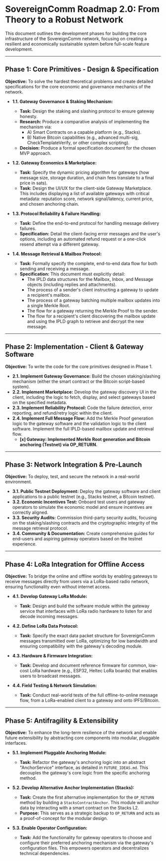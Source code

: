 # SovereignComm Roadmap 2.0: From Theory to a Robust Network

This document outlines the development phases for building the core infrastructure of the SovereignComm network, focusing on creating a resilient and economically sustainable system before full-scale feature development.

---

## Phase 1: Core Primitives - Design & Specification

**Objective:** To solve the hardest theoretical problems and create detailed specifications for the core economic and governance mechanics of the network.

*   **1.1. Gateway Governance & Staking Mechanism:**
    *   **Task:** Design the staking and slashing protocol to ensure gateway honesty.
    *   **Research:** Produce a comparative analysis of implementing the mechanism via:
        *   A) Smart Contracts on a capable platform (e.g., Stacks).
        *   B) Native Bitcoin capabilities (e.g., advanced multi-sig, CheckTemplateVerify, or other complex scripting).
    *   **Decision:** Produce a formal specification document for the chosen MVP approach.

*   **1.2. Gateway Economics & Marketplace:**
    *   **Task:** Specify the dynamic pricing algorithm for gateways (how message size, storage duration, and chain fees translate to a final price in sats).
    *   **Task:** Design the UI/UX for the client-side Gateway Marketplace. This includes displaying a list of available gateways with critical metadata: reputation score, network signal/latency, current price, and chosen anchoring chain.

*   **1.3. Protocol Reliability & Failure Handling:**
    *   **Task:** Define the end-to-end protocol for handling message delivery failures.
    *   **Specification:** Detail the client-facing error messages and the user's options, including an automated refund request or a one-click resend attempt via a different gateway.

*   **1.4. Message Retrieval & Mailbox Protocol:**
    *   **Task:** Formally specify the complete, end-to-end data flow for both sending and receiving a message.
    *   **Specification:** This document must explicitly detail:
        *   The IPLD data structures for the Mailbox, Inbox, and Message objects (including replies and attachments).
        *   The process of a sender's client instructing a gateway to update a recipient's mailbox.
        *   The process of a gateway batching multiple mailbox updates into a single Merkle Root.
        *   The flow for a gateway returning the Merkle Proof to the sender.
        *   The flow for a recipient's client discovering the mailbox update and using the IPLD graph to retrieve and decrypt the new message.

---

## Phase 2: Implementation - Client & Gateway Software

**Objective:** To write the code for the core primitives designed in Phase 1.

*   **2.1. Implement Gateway Governance:** Build the chosen staking/slashing mechanism (either the smart contract or the Bitcoin script-based system).
*   **2.2. Implement Marketplace:** Develop the gateway discovery UI in the client, including the logic to fetch, display, and select gateways based on the specified metadata.
*   **2.3. Implement Reliability Protocol:** Code the failure detection, error reporting, and refund/retry logic within the client.
*   **2.4. Implement Full Message Flow:** Add the Merkle Proof generation logic to the gateway software and the validation logic to the client software. Implement the full IPLD-based mailbox update and retrieval flow.
    *   **[x] Gateway: Implemented Merkle Root generation and Bitcoin anchoring (Testnet) via OP_RETURN.**

---

## Phase 3: Network Integration & Pre-Launch

**Objective:** To deploy, test, and secure the network in a real-world environment.

*   **3.1. Public Testnet Deployment:** Deploy the gateway software and client applications to a public testnet (e.g., Stacks testnet, a Bitcoin testnet).
*   **3.2. Economic Incentives Test:** Onboard test users and gateway operators to simulate the economic model and ensure incentives are correctly aligned.
*   **3.3. Security Audits:** Commission third-party security audits, focusing on the staking/slashing contracts and the cryptographic integrity of the message retrieval protocol.
*   **3.4. Community & Documentation:** Create comprehensive guides for end-users and aspiring gateway operators based on the testnet experience.

---

## Phase 4: LoRa Integration for Offline Access

**Objective:** To bridge the online and offline worlds by enabling gateways to receive messages directly from users via a LoRa-based radio network, ensuring functionality even without internet access.

*   **4.1. Develop Gateway LoRa Module:**
    *   **Task:** Design and build the software module within the gateway service that interfaces with LoRa radio hardware to listen for and decode incoming messages.

*   **4.2. Define LoRa Data Protocol:**
    *   **Task:** Specify the exact data packet structure for SovereignComm messages transmitted over LoRa, optimizing for low bandwidth and ensuring compatibility with the gateway's decoding module.

*   **4.3. Hardware & Firmware Integration:**
    *   **Task:** Develop and document reference firmware for common, low-cost LoRa hardware (e.g., ESP32, Heltec LoRa boards) that enables users to broadcast messages.

*   **4.4. Field Testing & Network Simulation:**
    *   **Task:** Conduct real-world tests of the full offline-to-online message flow, from a LoRa-enabled client to a gateway and onto IPFS/Bitcoin.

---

## Phase 5: Antifragility & Extensibility

**Objective:** To enhance the long-term resilience of the network and enable future extensibility by abstracting core components into modular, pluggable interfaces.

*   **5.1. Implement Pluggable Anchoring Module:**
    *   **Task:** Refactor the gateway's anchoring logic into an abstract "AnchorService" interface, as detailed in `FUTURE_IDEAS.md`. This decouples the gateway's core logic from the specific anchoring method.

*   **5.2. Develop Alternative Anchor Implementation (Stacks):**
    *   **Task:** Create the first alternative implementation for the `OP_RETURN` method by building a `StacksContractAnchor`. This module will anchor data by interacting with a smart contract on the Stacks L2.
    *   **Purpose:** This serves as a strategic backup to `OP_RETURN` and acts as a proof-of-concept for the modular design.

*   **5.3. Enable Operator Configuration:**
    *   **Task:** Add the functionality for gateway operators to choose and configure their preferred anchoring mechanism via the gateway's configuration files. This empowers operators and decentralizes technical dependencies.